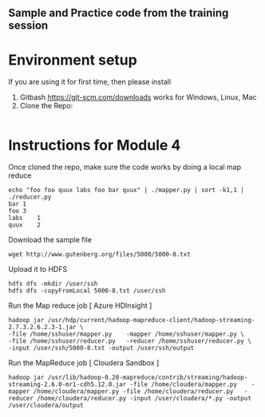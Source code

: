 ## Sample and Practice code from the training session


# Environment setup 

If you are using it for first time, then please install 

1. Gitbash https://git-scm.com/downloads works for Windows, Linux, Mac
2. Clone the Repo: 

``` git clone https://github.com/Omni212/Big-Data-Hadoop-Training.git
``` 

# Instructions for Module 4

Once cloned the repo, make sure the code works by doing a local map reduce

```
echo "foo foo quux labs foo bar quux" | ./mapper.py | sort -k1,1 | ./reducer.py
bar	1
foo	3
labs	1
quux	2
```

Download the sample file 

```
wget http://www.gutenberg.org/files/5000/5000-8.txt
```

Upload it to HDFS

```
hdfs dfs -mkdir /user/ssh
hdfs dfs -copyFromLocal 5000-8.txt /user/ssh
```

Run the Map reduce job [ Azure HDInsight ]

```
hadoop jar /usr/hdp/current/hadoop-mapreduce-client/hadoop-streaming-2.7.3.2.6.2.3-1.jar \
-file /home/sshuser/mapper.py    -mapper /home/sshuser/mapper.py \
-file /home/sshuser/reducer.py   -reducer /home/sshuser/reducer.py \
-input /user/ssh/5000-8.txt -output /user/ssh/output

```

Run the MapReduce job [ Cloudera Sandbox ]

```
hadoop jar /usr/lib/hadoop-0.20-mapreduce/contrib/streaming/hadoop-streaming-2.6.0-mr1-cdh5.12.0.jar -file /home/cloudera/mapper.py    -mapper /home/cloudera/mapper.py -file /home/cloudera/reducer.py   -reducer /home/cloudera/reducer.py -input /user/cloudera/*.py -output /user/cloudera/output
```

